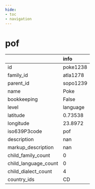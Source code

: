 ```yaml
---
hide:
- toc
- navigation
---
```

# pof
|                      | info     |
|:---------------------|:---------|
| id                   | poke1238 |
| family_id            | atla1278 |
| parent_id            | sopo1239 |
| name                 | Poke     |
| bookkeeping          | False    |
| level                | language |
| latitude             | 0.73538  |
| longitude            | 23.8972  |
| iso639P3code         | pof      |
| description          | nan      |
| markup_description   | nan      |
| child_family_count   | 0        |
| child_language_count | 0        |
| child_dialect_count  | 4        |
| country_ids          | CD       |